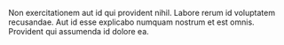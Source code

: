 Non exercitationem aut id qui provident nihil. Labore rerum id voluptatem recusandae. Aut id esse explicabo numquam nostrum et est omnis. Provident qui assumenda id dolore ea.